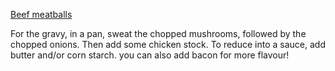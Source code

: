 
[Beef meatballs](https://www.jocooks.com/recipes/salisbury-steak-meatballs-with-gravy-and-mashed-potatoes/)

For the gravy, in a pan, sweat the chopped mushrooms, followed by the chopped onions. Then add some chicken stock. To reduce into a sauce, add butter and/or corn starch. you can also add bacon for more flavour!
